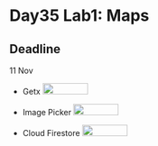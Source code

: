 # Day35 Lab1: Maps


## Deadline
11 Nov
- Getx   <img src="https://user-images.githubusercontent.com/91421012/208854337-bda05764-dcf6-4201-ae1c-4c9e6f455c07.jpg" width="80" height="20">

- Image Picker <img src="https://user-images.githubusercontent.com/91421012/208860084-e52f3f6b-3bc1-47bc-8809-e725de793a63.jpg" width="80" height="20">

- Cloud Firestore <img src="https://user-images.githubusercontent.com/91421012/208860173-a1b03f4e-61af-4ba7-b787-e2f116d28e07.jpg" width="80" height="20">

